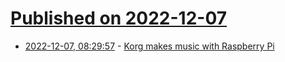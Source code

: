 # [Published on 2022-12-07](index.md)

* [2022-12-07, 08:29:57](https://news.ycombinator.com/item?id=33892009) - [Korg makes music with Raspberry Pi](https://www.raspberrypi.com/news/electronic-music-icon-korg-makes-music-with-raspberry-pi/)
